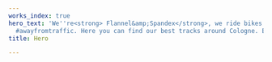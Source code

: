 ```yaml
---
works_index: true
hero_text: 'We''re<strong> Flannel&amp;Spandex</strong>, we ride bikes and build routes
  #awayfromtraffic. Here you can find our best tracks around Cologne. Enjoy! '
title: Hero

---
```

<Hero :text="$page.frontmatter.hero_text" />
<WorksList />